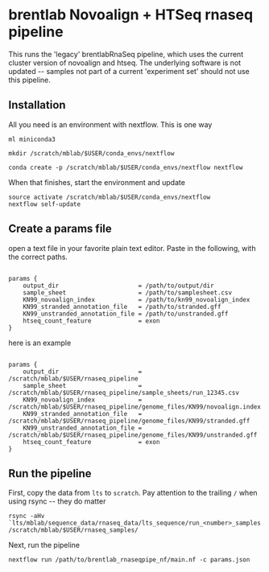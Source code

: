 # brentlab Novoalign + HTSeq rnaseq pipeline

This runs the 'legacy' brentlabRnaSeq pipeline, which uses the current cluster version of novoalign and htseq. The underlying software is not updated -- samples not part of a current 'experiment set' should not use this pipeline.

## Installation

All you need is an environment with nextflow. This is one way

```{bash}
ml miniconda3

mkdir /scratch/mblab/$USER/conda_envs/nextflow

conda create -p /scratch/mblab/$USER/conda_envs/nextflow nextflow
```

When that finishes, start the environment and update

```{bash}
source activate /scratch/mblab/$USER/conda_envs/nextflow
nextflow self-update
```

## Create a params file

open a text file in your favorite plain text editor.
Paste in the following, with the correct paths.

```{raw}

params {
    output_dir                      = /path/to/output/dir
    sample_sheet                    = /path/to/samplesheet.csv
    KN99_novoalign_index            = /path/to/kn99_novoalign_index
    KN99_stranded_annotation_file   = /path/to/stranded.gff
    KN99_unstranded_annotation_file = /path/to/unstranded.gff
    htseq_count_feature             = exon
}

```

here is an example

```{raw}

params {
    output_dir                      = /scratch/mblab/$USER/rnaseq_pipeline
    sample_sheet                    = /scratch/mblab/$USER/rnaseq_pipeline/sample_sheets/run_12345.csv
    KN99_novoalign_index            = /scratch/mblab/$USER/rnaseq_pipeline/genome_files/KN99/novoalign.index
    KN99_stranded_annotation_file   = /scratch/mblab/$USER/rnaseq_pipeline/genome_files/KN99/stranded.gff
    KN99_unstranded_annotation_file = /scratch/mblab/$USER/rnaseq_pipeline/genome_files/KN99/unstranded.gff
    htseq_count_feature             = exon
}

```

## Run the pipeline

First, copy the data from `lts` to `scratch`. Pay attention to the trailing `/` when using rsync -- they do matter

```{bash}
rsync -aHv `lts/mblab/sequence_data/rnaseq_data/lts_sequence/run_<number>_samples /scratch/mblab/$USER/rnaseq_samples/
```

Next, run the pipeline

```{bash}
nextflow run /path/to/brentlab_rnaseqpipe_nf/main.nf -c params.json
```
